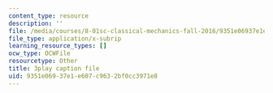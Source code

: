 ```yaml
---
content_type: resource
description: ''
file: /media/courses/8-01sc-classical-mechanics-fall-2016/9351e06937e1e607c9632bf0cc3971e8_Bq0fDYtbfBA.srt
file_type: application/x-subrip
learning_resource_types: []
ocw_type: OCWFile
resourcetype: Other
title: 3play caption file
uid: 9351e069-37e1-e607-c963-2bf0cc3971e8
---
```

